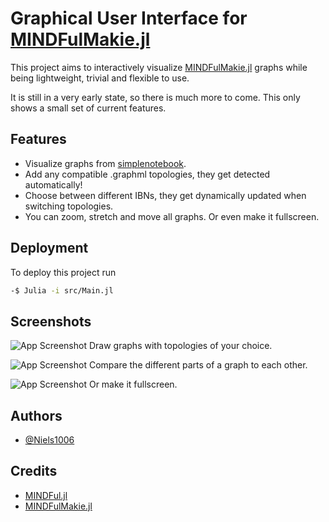 
# Graphical User Interface for [MINDFulMakie.jl](https://github.com/UniStuttgart-IKR/MINDFulMakie.jl)

This project aims to interactively visualize [MINDFulMakie.jl](https://github.com/UniStuttgart-IKR/MINDFulMakie.jl) graphs while being lightweight, trivial and flexible to use. 

It is still in a very early state, so there is much more to come. This only shows a small set of current features.


## Features

- Visualize graphs from [simplenotebook](https://unistuttgart-ikr.github.io/MINDFulNotebookExamples.jl/simplenotebookexample.html).
- Add any compatible .graphml topologies, they get detected automatically!
- Choose between different IBNs, they get dynamically updated when switching topologies.
- You can zoom, stretch and move all graphs. Or even make it fullscreen.


## Deployment

To deploy this project run

```bash
-$ Julia -i src/Main.jl
```




## Screenshots

![App Screenshot](https://i.imgur.com/561Cu5J.png)
Draw graphs with topologies of your choice.

![App Screenshot](https://i.imgur.com/xU1wWht.png)
Compare the different parts of a graph to each other.

![App Screenshot](https://i.imgur.com/7oVSTz7.png)
Or make it fullscreen.


## Authors

- [@Niels1006](https://www.github.com/niels1006)


## Credits

- [MINDFul.jl](https://github.com/UniStuttgart-IKR/MINDFul.jl)
- [MINDFulMakie.jl](https://github.com/UniStuttgart-IKR/MINDFulMakie.jl)


